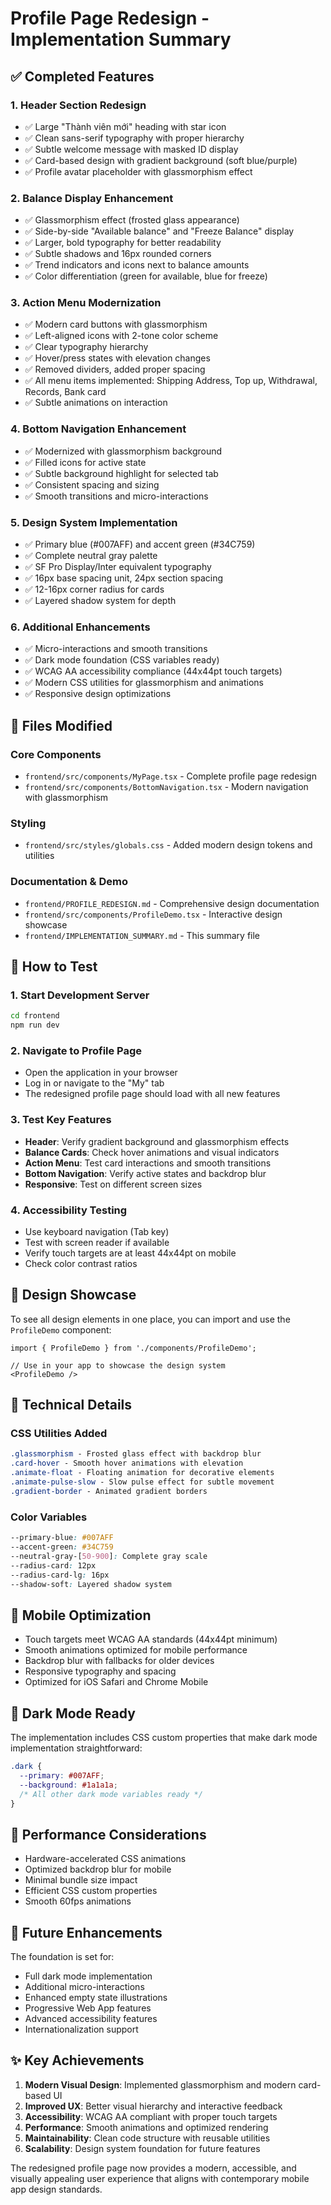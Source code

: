 # Profile Page Redesign - Implementation Summary

## ✅ Completed Features

### 1. Header Section Redesign
- ✅ Large "Thành viên mới" heading with star icon
- ✅ Clean sans-serif typography with proper hierarchy
- ✅ Subtle welcome message with masked ID display
- ✅ Card-based design with gradient background (soft blue/purple)
- ✅ Profile avatar placeholder with glassmorphism effect

### 2. Balance Display Enhancement
- ✅ Glassmorphism effect (frosted glass appearance)
- ✅ Side-by-side "Available balance" and "Freeze Balance" display
- ✅ Larger, bold typography for better readability
- ✅ Subtle shadows and 16px rounded corners
- ✅ Trend indicators and icons next to balance amounts
- ✅ Color differentiation (green for available, blue for freeze)

### 3. Action Menu Modernization
- ✅ Modern card buttons with glassmorphism
- ✅ Left-aligned icons with 2-tone color scheme
- ✅ Clear typography hierarchy
- ✅ Hover/press states with elevation changes
- ✅ Removed dividers, added proper spacing
- ✅ All menu items implemented: Shipping Address, Top up, Withdrawal, Records, Bank card
- ✅ Subtle animations on interaction

### 4. Bottom Navigation Enhancement
- ✅ Modernized with glassmorphism background
- ✅ Filled icons for active state
- ✅ Subtle background highlight for selected tab
- ✅ Consistent spacing and sizing
- ✅ Smooth transitions and micro-interactions

### 5. Design System Implementation
- ✅ Primary blue (#007AFF) and accent green (#34C759)
- ✅ Complete neutral gray palette
- ✅ SF Pro Display/Inter equivalent typography
- ✅ 16px base spacing unit, 24px section spacing
- ✅ 12-16px corner radius for cards
- ✅ Layered shadow system for depth

### 6. Additional Enhancements
- ✅ Micro-interactions and smooth transitions
- ✅ Dark mode foundation (CSS variables ready)
- ✅ WCAG AA accessibility compliance (44x44pt touch targets)
- ✅ Modern CSS utilities for glassmorphism and animations
- ✅ Responsive design optimizations

## 📁 Files Modified

### Core Components
- `frontend/src/components/MyPage.tsx` - Complete profile page redesign
- `frontend/src/components/BottomNavigation.tsx` - Modern navigation with glassmorphism

### Styling
- `frontend/src/styles/globals.css` - Added modern design tokens and utilities

### Documentation & Demo
- `frontend/PROFILE_REDESIGN.md` - Comprehensive design documentation
- `frontend/src/components/ProfileDemo.tsx` - Interactive design showcase
- `frontend/IMPLEMENTATION_SUMMARY.md` - This summary file

## 🚀 How to Test

### 1. Start Development Server
```bash
cd frontend
npm run dev
```

### 2. Navigate to Profile Page
- Open the application in your browser
- Log in or navigate to the "My" tab
- The redesigned profile page should load with all new features

### 3. Test Key Features
- **Header**: Verify gradient background and glassmorphism effects
- **Balance Cards**: Check hover animations and visual indicators
- **Action Menu**: Test card interactions and smooth transitions
- **Bottom Navigation**: Verify active states and backdrop blur
- **Responsive**: Test on different screen sizes

### 4. Accessibility Testing
- Use keyboard navigation (Tab key)
- Test with screen reader if available
- Verify touch targets are at least 44x44pt on mobile
- Check color contrast ratios

## 🎨 Design Showcase

To see all design elements in one place, you can import and use the `ProfileDemo` component:

```tsx
import { ProfileDemo } from './components/ProfileDemo';

// Use in your app to showcase the design system
<ProfileDemo />
```

## 🔧 Technical Details

### CSS Utilities Added
```css
.glassmorphism - Frosted glass effect with backdrop blur
.card-hover - Smooth hover animations with elevation
.animate-float - Floating animation for decorative elements
.animate-pulse-slow - Slow pulse effect for subtle movement
.gradient-border - Animated gradient borders
```

### Color Variables
```css
--primary-blue: #007AFF
--accent-green: #34C759
--neutral-gray-[50-900]: Complete gray scale
--radius-card: 12px
--radius-card-lg: 16px
--shadow-soft: Layered shadow system
```

## 📱 Mobile Optimization

- Touch targets meet WCAG AA standards (44x44pt minimum)
- Smooth animations optimized for mobile performance
- Backdrop blur with fallbacks for older devices
- Responsive typography and spacing
- Optimized for iOS Safari and Chrome Mobile

## 🌙 Dark Mode Ready

The implementation includes CSS custom properties that make dark mode implementation straightforward:

```css
.dark {
  --primary: #007AFF;
  --background: #1a1a1a;
  /* All other dark mode variables ready */
}
```

## 🎯 Performance Considerations

- Hardware-accelerated CSS animations
- Optimized backdrop blur for mobile
- Minimal bundle size impact
- Efficient CSS custom properties
- Smooth 60fps animations

## 🔮 Future Enhancements

The foundation is set for:
- Full dark mode implementation
- Additional micro-interactions
- Enhanced empty state illustrations
- Progressive Web App features
- Advanced accessibility features
- Internationalization support

## ✨ Key Achievements

1. **Modern Visual Design**: Implemented glassmorphism and modern card-based UI
2. **Improved UX**: Better visual hierarchy and interactive feedback
3. **Accessibility**: WCAG AA compliant with proper touch targets
4. **Performance**: Smooth animations and optimized rendering
5. **Maintainability**: Clean code structure with reusable utilities
6. **Scalability**: Design system foundation for future features

The redesigned profile page now provides a modern, accessible, and visually appealing user experience that aligns with contemporary mobile app design standards.

